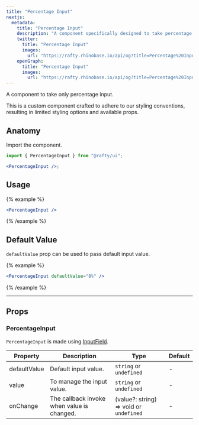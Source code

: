 ```yaml
---
title: "Percentage Input"
nextjs:
  metadata:
    title: "Percentage Input"
    description: "A component specifically designed to take percentage input."
    twitter:
      title: "Percentage Input"
      images:
        url: "https://rafty.rhinobase.io/api/og?title=Percentage%20Input"
    openGraph:
      title: "Percentage Input"
      images:
        url: "https://rafty.rhinobase.io/api/og?title=Percentage%20Input"
---
```


A component to take only percentage input.

This is a custom component crafted to adhere to our styling conventions, resulting in limited styling options and available props.

## Anatomy

Import the component.

```jsx
import { PercentageInput } from "@rafty/ui";

<PercentageInput />;
```

## Usage

{% example %}

```jsx
<PercentageInput />
```

{% /example %}

## Default Value

`defaultValue` prop can be used to pass default input value.

{% example %}

```jsx
<PercentageInput defaultValue="8%" />
```

{% /example %}

---

## Props

### PercentageInput

`PercentageInput` is made using [InputField](https://rafty.rhinobase.io/docs/components/input-field).

| Property     | Description                                | Type                                                 | Default |
| ------------ | ------------------------------------------ | ---------------------------------------------------- | ------- |
| defaultValue | Default input value.                       | `string` or `undefined`                              | -       |
| value        | To manage the input value.                 | `string` or `undefined`                              | -       |
| onChange     | The callback invoke when value is changed. | <Info>(value?: string) => void</Info> or `undefined` | -       |
